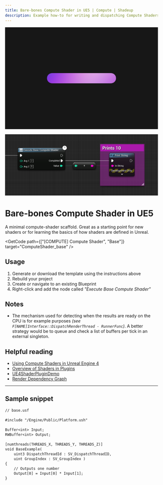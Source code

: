 ```yaml
---
title: Bare-bones Compute Shader in UE5 | Compute | Shadeup
description: Example how-to for writing and dispatching Compute Shaders in Unreal Engine 5.
---
```


<script>
	import GetCode from "@/get-code.svelte";
</script>

![Line with pink and purple gradient](img/compute/compute-base.jpg)

![Unreal Blueprint graph calling a compute shader](img/compute/compute-base-shot.png)

<div style="display: none;">

#### Bare-bones setup

</div>

# Bare-bones Compute Shader in UE5

A minimal compute-shader scaffold. Great as a starting point for new shaders or for learning the basics of how shaders are defined in Unreal.

<GetCode path={["[COMPUTE] Compute Shader", "Base"]} target="ComputeShader_base" />

## Usage

1. Generate or download the template using the instructions above
2. Rebuild your project
3. Create or navigate to an existing Blueprint
4. Right-click and add the node called _"Execute Base Compute Shader"_

## Notes

- The mechanism used for detecting when the results are ready on the CPU is for example purposes _(see `F[NAME]Interface::DispatchRenderThread - RunnerFunc`)_. A better strategy would be to queue and check a list of buffers per tick in an external singleton.

## Helpful reading

- [Using Compute Shaders in Unreal Engine 4](https://medium.com/realities-io/using-compute-shaders-in-unreal-engine-4-f64bac65a907)
- [Overview of Shaders in Plugins](https://docs.unrealengine.com/5.0/en-US/overview-of-shaders-in-plugins-unreal-engine/)
- [UE4ShaderPluginDemo](https://github.com/Temaran/UE4ShaderPluginDemo)
- [Render Dependency Graph](https://docs.unrealengine.com/5.0/en-US/render-dependency-graph-in-unreal-engine/)

---

## Sample snippet

```hlsl
// base.usf

#include "/Engine/Public/Platform.ush"

Buffer<int> Input;
RWBuffer<int> Output;

[numthreads(THREADS_X, THREADS_Y, THREADS_Z)]
void BaseExample(
	uint3 DispatchThreadId : SV_DispatchThreadID,
	uint GroupIndex : SV_GroupIndex )
{
	// Outputs one number
	Output[0] = Input[0] * Input[1];
}
```
